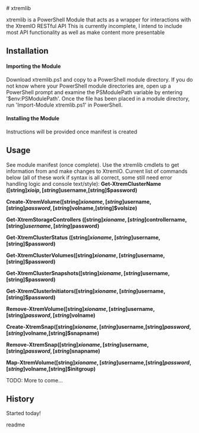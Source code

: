 <snippet>
  <content>
# xtremlib
 
xtremlib is a PowerShell Module that acts as a wrapper for interactions with the XtremIO RESTful API
This is currently incomplete, I intend to include most API functionality as well as make content more presentable
 
## Installation

#### Importing the Module 
Download xtremlib.ps1 and copy to a PowerShell module directory. If you do not know where your PowerShell module directories are, 
open up a PowerShell prompt and examine the PSModulePath variable by entering '$env:PSModulePath'. Once the file has been placed in 
a module directory, run 'Import-Module xtremlib.ps1' in PowerShell.

#### Installing the Module
Instructions will be provided once manifest is created
 
## Usage
See module manifest (once complete). Use the xtremlib cmdlets to get information from and make changes to XtremIO. Current list of 
commands below (all of these work if syntax is all correct, some still need error handling logic and console text/style):
**Get-XtremClusterName ([string]$xioip,[string]$username,[string]$password)**

**Create-XtremVolume([string]$xioname,[string]$username,[string]$password,[string]$volname,[string]$volsize)**

**Get-XtremStorageControllers ([string]$xioname,[string]$controllername,[string]$username,[string]$password)**

**Get-XtremClusterStatus ([string]$xioname,[string]$username,[string]$password)**

**Get-XtremClusterVolumes([string]$xioname,[string]$username,[string]$password)**

**Get-XtremClusterSnapshots([string]$xioname,[string]$username,[string]$password)**

**Get-XtremClusterInitiators([string]$xioname,[string]$username,[string]$password)**

**Remove-XtremVolume([string]$xioname,[string]$username,[string]$password,[string]$volname)**

**Create-XtremSnap([string]$xioname,[string]$username,[string]$password,[string]$volname,[string]$snapname)**

**Remove-XtremSnap([string]$xioname,[string]$username,[string]$password,[string]$snapname)**

**Map-XtremVolume([string]$xioname,[string]$username,[string]$password,[string]$volname,[string]$initgroup)**


 
TODO: More to come...
 
 
## History
 
Started today!
 

></content>
  <tabTrigger>readme</tabTrigger>
</snippet>
